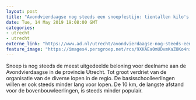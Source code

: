 ```yaml
---
layout: post
title: "Avondvierdaagse nog steeds een snoepfestijn: tientallen kilo's snoep van hand tot hand"
date: Tue, 14 May 2019 19:08:00 GMT
categories: 
- utrecht 
- utrecht 
externe_link: "https://www.ad.nl/utrecht/avondvierdaagse-nog-steeds-een-snoepfestijn-tientallen-kilo-s-snoep-van-hand-tot-hand~a0ac9a5c/"
feature_image: "https://images4.persgroep.net/rcs/9XKAEa0mUDvmKaZOKo4nibZG_BQ/diocontent/148377106/_fitwidth/400/?appId=21791a8992982cd8da851550a453bd7f&quality=0.7"
---
```


Snoep is nog steeds de meest uitgedeelde beloning voor deelname aan de Avondvierdaagse in de provincie Utrecht. Tot groot verdriet van de organisatie van de diverse lopen in de regio. De basisschoolleerlingen willen er ook steeds minder lang voor lopen. De 10 km, de langste afstand voor de bovenbouwleerlingen, is steeds minder populair.
